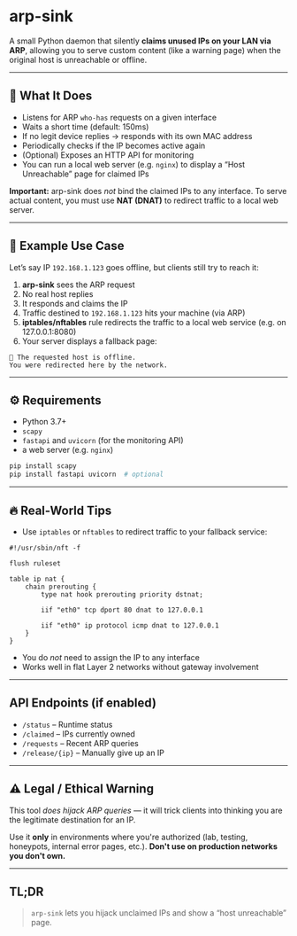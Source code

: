 # arp-sink

A small Python daemon that silently **claims unused IPs on your LAN via ARP**, allowing you to serve custom content (like a warning page) when the original host is unreachable or offline.

---

## 🧠 What It Does

* Listens for ARP `who-has` requests on a given interface
* Waits a short time (default: 150ms)
* If no legit device replies → responds with its own MAC address
* Periodically checks if the IP becomes active again
* (Optional) Exposes an HTTP API for monitoring
* You can run a local web server (e.g. `nginx`) to display a “Host Unreachable” page for claimed IPs

**Important:** arp-sink does *not* bind the claimed IPs to any interface. To serve actual content, you must use **NAT (DNAT)** to redirect traffic to a local web server.

---

## 🔧 Example Use Case

Let’s say IP `192.168.1.123` goes offline, but clients still try to reach it:

1. **arp-sink** sees the ARP request
2. No real host replies
3. It responds and claims the IP
4. Traffic destined to `192.168.1.123` hits your machine (via ARP)
5. **iptables/nftables** rule redirects the traffic to a local web service (e.g. on 127.0.0.1:8080)
6. Your server displays a fallback page:

```
📡 The requested host is offline.
You were redirected here by the network.
```

---

## ⚙️ Requirements

* Python 3.7+
* `scapy`
* `fastapi` and `uvicorn` (for the monitoring API)
* a web server (e.g. `nginx`)

```bash
pip install scapy
pip install fastapi uvicorn  # optional
```

---

## 🔥 Real-World Tips

* Use `iptables` or `nftables` to redirect traffic to your fallback service:

```nftables
#!/usr/sbin/nft -f

flush ruleset

table ip nat {
    chain prerouting {
        type nat hook prerouting priority dstnat;

        iif "eth0" tcp dport 80 dnat to 127.0.0.1

        iif "eth0" ip protocol icmp dnat to 127.0.0.1
    }
}

```

* You do *not* need to assign the IP to any interface
* Works well in flat Layer 2 networks without gateway involvement

---

## API Endpoints (if enabled)

* `/status` – Runtime status
* `/claimed` – IPs currently owned
* `/requests` – Recent ARP queries
* `/release/{ip}` – Manually give up an IP

---

## ⚠️ Legal / Ethical Warning

This tool *does hijack ARP queries* — it will trick clients into thinking you are the legitimate destination for an IP.

Use it **only** in environments where you're authorized (lab, testing, honeypots, internal error pages, etc.). **Don't use on production networks you don't own.**

---

## TL;DR

> `arp-sink` lets you hijack unclaimed IPs and show a “host unreachable” page.
